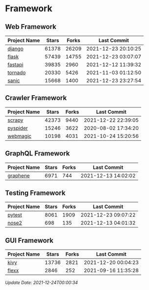# Framework

## Web Framework
| Project Name | Stars | Forks | Last Commit |
| ------------ | ----- | ----- | ----------- |
| [django](https://github.com/django/django) | 61378 | 26209 | 2021-12-23 20:10:25 |
| [flask](https://github.com/pallets/flask) | 57439 | 14755 | 2021-12-23 03:07:07 |
| [fastapi](https://github.com/tiangolo/fastapi) | 39835 | 2960 | 2021-12-12 11:39:32 |
| [tornado](https://github.com/tornadoweb/tornado) | 20330 | 5426 | 2021-11-03 01:12:50 |
| [sanic](https://github.com/sanic-org/sanic) | 15668 | 1400 | 2021-12-23 23:27:54 |

## Crawler Framework
| Project Name | Stars | Forks | Last Commit |
| ------------ | ----- | ----- | ----------- |
| [scrapy](https://github.com/scrapy/scrapy) | 42373 | 9440 | 2021-12-22 22:39:05 |
| [pyspider](https://github.com/binux/pyspider) | 15246 | 3622 | 2020-08-02 17:34:20 |
| [webmagic](https://github.com/code4craft/webmagic) | 10198 | 4031 | 2021-10-24 15:20:56 |

## GraphQL Framework
| Project Name | Stars | Forks | Last Commit |
| ------------ | ----- | ----- | ----------- |
| [graphene](https://github.com/graphql-python/graphene) | 6971 | 744 | 2021-12-13 14:02:02 |

## Testing Framework
| Project Name | Stars | Forks | Last Commit |
| ------------ | ----- | ----- | ----------- |
| [pytest](https://github.com/pytest-dev/pytest) | 8061 | 1909 | 2021-12-23 09:07:22 |
| [nose2](https://github.com/nose-devs/nose2) | 698 | 135 | 2021-12-13 04:01:32 |

## GUI Framework
| Project Name | Stars | Forks | Last Commit |
| ------------ | ----- | ----- | ----------- |
| [kivy](https://github.com/kivy/kivy) | 13736 | 2821 | 2021-12-20 00:04:23 |
| [flexx](https://github.com/flexxui/flexx) | 2846 | 252 | 2021-09-16 11:35:28 |

*Update Date: 2021-12-24T00:00:34*